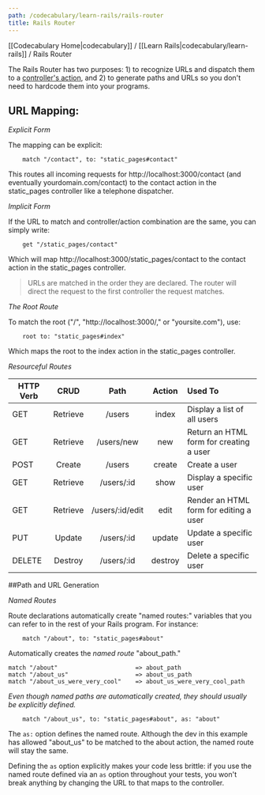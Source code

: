 ```yaml
---
path: /codecabulary/learn-rails/rails-router
title: Rails Router
---
```

[[Codecabulary Home|codecabulary]] / [[Learn Rails|codecabulary/learn-rails]] / Rails Router

<!-- ---title: Rails Router -->

The Rails Router has two purposes: 1) to recognize URLs and dispatch them to a [controller's action](google.com), and 2) to generate paths and URLs so you don't need to hardcode them into your programs. 

## URL Mapping:

_Explicit Form_

The mapping can be explicit:

		match "/contact", to: "static_pages#contact"
		
This routes all incoming requests for http://localhost:3000/contact (and eventually yourdomain.com/contact) to the contact action in the static_pages controller like a telephone dispatcher. 

_Implicit Form_

If the URL to match and controller/action combination are the same, you can simply write:

		get "/static_pages/contact"
		
Which will map http://localhost:3000/static_pages/contact to the contact action in the static_pages controller. 

> URLs are matched in the order they are declared. The router will direct the request to the first controller the request matches.

_The Root Route_

To match the root ("/", "http://localhost:3000/," or "yoursite.com"), use:

		root to: "static_pages#index"
		
Which maps the root to the index action in the static_pages controller.

_Resourceful Routes_

| HTTP Verb | CRUD     | Path                | Action | Used To                                                     |
| --------------  |:------------:|:-------------------:|:--------:| :-------------------------------------------------------|
| GET            | Retrieve | /users              | index   | Display a list of all users                            |
| GET            | Retrieve | /users/new      | new      | Return an HTML form for creating a user |
| POST          | Create   | /users              | create  | Create a user                                            |
| GET            | Retrieve | /users/:id         | show   | Display a specific user                               |
| GET            | Retrieve | /users/:id/edit  | edit      | Render an HTML form for editing a user   |
| PUT            | Update   | /users/:id         | update | Update a specific user                              |
| DELETE     | Destroy  | /users/:id         | destroy | Delete a specific user                               |

##Path and URL Generation

_Named Routes_

Route declarations automatically create "named routes:" variables that you can refer to in the rest of your Rails program. For instance:

		match "/about", to: "static_pages#about"
		
Automatically creates the _named route_ "about_path."

	match "/about" 						=> about_path
	match "/about_us" 					=> about_us_path
	match "/about_us_were_very_cool" 	=> about_us_were_very_cool_path

_Even though named paths are automatically created, they should usually be explicitly defined._

		match "/about_us", to: "static_pages#about", as: "about"
		
The `as:` option defines the named route. Although the dev in this example has allowed "about_us" to be matched to the about action, the named route will stay the same.

Defining the `as` option explicitly makes your code less brittle: if you use the named route defined via an `as` option throughout your tests, you won't break anything by changing the URL to that maps to the controller. 
